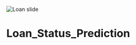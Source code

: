 ![Loan slide](https://user-images.githubusercontent.com/77150489/151001954-eb585c16-e5d8-4781-b290-954b528ec2ed.jpg)
# Loan_Status_Prediction
